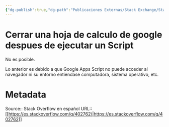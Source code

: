 ```yaml
---
{"dg-publish":true,"dg-path":"Publicaciones Externas/Stack Exchange/Stack Overflow en español/es.stackoverflow.com-402762.md","permalink":"/publicaciones-externas/stack-exchange/stack-overflow-en-espanol/es-stackoverflow-com-402762/","title":"Cerrar una hoja de calculo de google despues de ejecutar un Script","hide":true,"noteIcon":"default","created":"2024-04-03T12:49:10.728-06:00","updated":"2024-04-05T16:43:56.754-06:00"}
---
```


# Cerrar una hoja de calculo de google despues de ejecutar un Script

No es posible.

Lo anterior es debido a que Google Apps Script no puede acceder al navegador ni su entorno entiendase computadora, sistema operativo, etc.

# Metadata
Source:: Stack Overflow en español
URL:: [[https://es.stackoverflow.com/q/402762\|https://es.stackoverflow.com/q/402762]]

